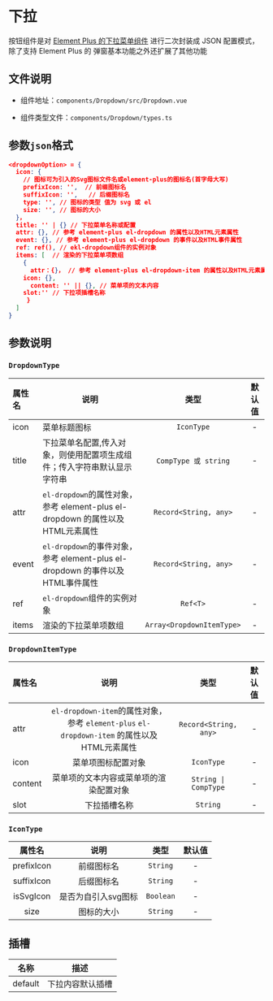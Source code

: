 # 下拉

按钮组件是对 [Element Plus 的下拉菜单组件](https://element-plus.org/zh-CN/component/dropdown.html) 进行二次封装成 JSON 配置模式，除了支持 Element Plus 的 弹窗基本功能之外还扩展了其他功能

## 文件说明

- 组件地址：`components/Dropdown/src/Dropdown.vue`

- 组件类型文件：`components/Dropdown/types.ts`

## 参数`json`格式

  ```json
  <dropdownOption> = {
    icon: {
      // 图标可为引入的Svg图标文件名或element-plus的图标名(首字母大写)
      prefixIcon: '',  // 前缀图标名
      suffixIcon: '',	// 后缀图标名
      type: '', // 图标的类型 值为 svg 或 el
      size: '', // 图标的大小
    }，
    title: '' | {} // 下拉菜单名称或配置
    attr: {}, // 参考 element-plus el-dropdown 的属性以及HTML元素属性
    event: {}, // 参考 element-plus el-dropdown 的事件以及HTML事件属性
    ref: ref(), // ekl-dropdown组件的实例对象
    items: [  // 渲染的下拉菜单项数组
      {
        attr：{}， // 参考 element-plus el-dropdown-item 的属性以及HTML元素属性
  	  icon: {},
        content: '' || {}, // 菜单项的文本内容
  	  slot:'' // 下拉项插槽名称
       }
    ]
  }
  ```

## 参数说明

### `DropdownType`

|   属性名    |                             说明                             |           类型            | 默认值 |
| :---------- | ------------------------------------------------------------ | :-----------------------: | :----: |
|    icon     |                         菜单标题图标                         |        `IconType`         |   -    |
| title |                        下拉菜单名配置,传入对象，则使用配置项生成组件；传入字符串默认显示字符串                        |        `CompType 或 string`        |   -    |
|    attr     | `el-dropdown`的属性对象，参考 element-plus el-dropdown 的属性以及HTML元素属性 |   `Record<String, any>`   |   -    |
|    event    | `el-dropdown`的事件对象，参考 element-plus el-dropdown 的事件以及HTML事件属性 |   `Record<String, any>`   |   -    |
|     ref     |                 `el-dropdown`组件的实例对象                  |         `Ref<T>`          |   -    |
|   items   |                     渲染的下拉菜单项数组                     | `Array<DropdownItemType>` |   -    |

### `DropdownItemType`

| 属性名  |                             说明                             |         类型          | 默认值 |
| :------ | :----------------------------------------------------------: | :-------------------: | :----: |
| attr    | `el-dropdown-item`的属性对象，参考 `element-plus` `el-dropdown-item` 的属性以及HTML元素属性 | `Record<String, any>` |   -    |
| icon    |                      菜单项图标配置对象                      |      `IconType`       |   -    |
| content |            菜单项的文本内容或菜单项的渲染配置对象            | `String \| CompType`  |   -    |
| slot    |                         下拉插槽名称                         |       `String`        |   -    |

### `IconType`

|   属性名   |        说明         |   类型    | 默认值 |
| :--------: | :-----------------: | :-------: | :----: |
| prefixIcon |     前缀图标名      | `String`  |   -    |
| suffixIcon |     后缀图标名      | `String`  |   -    |
| isSvgIcon  | 是否为自引入svg图标 | `Boolean` |   -    |
|    size    |     图标的大小      | `String`  |   -    |



## 插槽

| 名称    | 描述             |
| ------- | ---------------- |
| default | 下拉内容默认插槽 |

